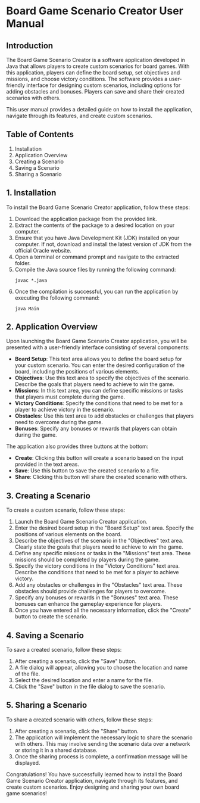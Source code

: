 # Board Game Scenario Creator User Manual

## Introduction

The Board Game Scenario Creator is a software application developed in Java that allows players to create custom scenarios for board games. With this application, players can define the board setup, set objectives and missions, and choose victory conditions. The software provides a user-friendly interface for designing custom scenarios, including options for adding obstacles and bonuses. Players can save and share their created scenarios with others.

This user manual provides a detailed guide on how to install the application, navigate through its features, and create custom scenarios.

## Table of Contents

1. Installation
2. Application Overview
3. Creating a Scenario
4. Saving a Scenario
5. Sharing a Scenario

## 1. Installation

To install the Board Game Scenario Creator application, follow these steps:

1. Download the application package from the provided link.
2. Extract the contents of the package to a desired location on your computer.
3. Ensure that you have Java Development Kit (JDK) installed on your computer. If not, download and install the latest version of JDK from the official Oracle website.
4. Open a terminal or command prompt and navigate to the extracted folder.
5. Compile the Java source files by running the following command:
   ```
   javac *.java
   ```
6. Once the compilation is successful, you can run the application by executing the following command:
   ```
   java Main
   ```

## 2. Application Overview

Upon launching the Board Game Scenario Creator application, you will be presented with a user-friendly interface consisting of several components:

- **Board Setup**: This text area allows you to define the board setup for your custom scenario. You can enter the desired configuration of the board, including the positions of various elements.
- **Objectives**: Use this text area to specify the objectives of the scenario. Describe the goals that players need to achieve to win the game.
- **Missions**: In this text area, you can define specific missions or tasks that players must complete during the game.
- **Victory Conditions**: Specify the conditions that need to be met for a player to achieve victory in the scenario.
- **Obstacles**: Use this text area to add obstacles or challenges that players need to overcome during the game.
- **Bonuses**: Specify any bonuses or rewards that players can obtain during the game.

The application also provides three buttons at the bottom:

- **Create**: Clicking this button will create a scenario based on the input provided in the text areas.
- **Save**: Use this button to save the created scenario to a file.
- **Share**: Clicking this button will share the created scenario with others.

## 3. Creating a Scenario

To create a custom scenario, follow these steps:

1. Launch the Board Game Scenario Creator application.
2. Enter the desired board setup in the "Board Setup" text area. Specify the positions of various elements on the board.
3. Describe the objectives of the scenario in the "Objectives" text area. Clearly state the goals that players need to achieve to win the game.
4. Define any specific missions or tasks in the "Missions" text area. These missions should be completed by players during the game.
5. Specify the victory conditions in the "Victory Conditions" text area. Describe the conditions that need to be met for a player to achieve victory.
6. Add any obstacles or challenges in the "Obstacles" text area. These obstacles should provide challenges for players to overcome.
7. Specify any bonuses or rewards in the "Bonuses" text area. These bonuses can enhance the gameplay experience for players.
8. Once you have entered all the necessary information, click the "Create" button to create the scenario.

## 4. Saving a Scenario

To save a created scenario, follow these steps:

1. After creating a scenario, click the "Save" button.
2. A file dialog will appear, allowing you to choose the location and name of the file.
3. Select the desired location and enter a name for the file.
4. Click the "Save" button in the file dialog to save the scenario.

## 5. Sharing a Scenario

To share a created scenario with others, follow these steps:

1. After creating a scenario, click the "Share" button.
2. The application will implement the necessary logic to share the scenario with others. This may involve sending the scenario data over a network or storing it in a shared database.
3. Once the sharing process is complete, a confirmation message will be displayed.

Congratulations! You have successfully learned how to install the Board Game Scenario Creator application, navigate through its features, and create custom scenarios. Enjoy designing and sharing your own board game scenarios!